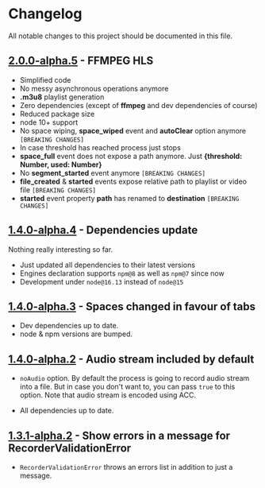 # Changelog

All notable changes to this project should be documented in this file.

## [2.0.0-alpha.5] - FFMPEG HLS

- Simplified code
- No messy asynchronous operations anymore
- **.m3u8** playlist generation
- Zero dependencies (except of **ffmpeg** and dev dependencies of course)
- Reduced package size
- node 10+ support
- No space wiping, **space_wiped** event and **autoClear** option anymore `[BREAKING CHANGES]`
- In case threshold has reached process just stops
- **space_full** event does not expose a path anymore. Just **{threshold: Number, used: Number}**
- No **segment_started** event anymore `[BREAKING CHANGES]`
- **file_created** & **started** events expose relative path to playlist or video file `[BREAKING CHANGES]`
- **started** event property **path** has renamed to **destination** `[BREAKING CHANGES]`

## [1.4.0-alpha.4] - Dependencies update

Nothing really interesting so far.

- Just updated all dependencies to their latest versions
- Engines declaration supports `npm@8` as well as `npm@7` since now
- Development under `node@16.13` instead of `node@15`

## [1.4.0-alpha.3] - Spaces changed in favour of tabs

- Dev dependencies up to date.
- node & npm versions are bumped.

## [1.4.0-alpha.2] - Audio stream included by default

- `noAudio` option. By default the process is going to record audio stream into a file. But in case you don't want to, you can pass `true` to this option. Note that audio stream is encoded using ACC.

- All dependencies up to date.

## [1.3.1-alpha.2] - Show errors in a message for RecorderValidationError

- `RecorderValidationError` throws an errors list in addition to just a message.


[2.0.0-alpha.5]: https://github.com/boonya/rtsp-video-recorder/compare/1.4.0-alpha.4...2.0.0-alpha.5
[1.4.0-alpha.4]: https://github.com/boonya/rtsp-video-recorder/compare/1.4.0-alpha.3...1.4.0-alpha.4
[1.4.0-alpha.3]: https://github.com/boonya/rtsp-video-recorder/compare/1.4.0-alpha.2...1.4.0-alpha.3
[1.4.0-alpha.2]: https://github.com/boonya/rtsp-video-recorder/compare/1.3.1-alpha.2...1.4.0-alpha.2
[1.3.1-alpha.2]: https://github.com/boonya/rtsp-video-recorder/compare/1.3.1-alpha.1...1.3.1-alpha.2
